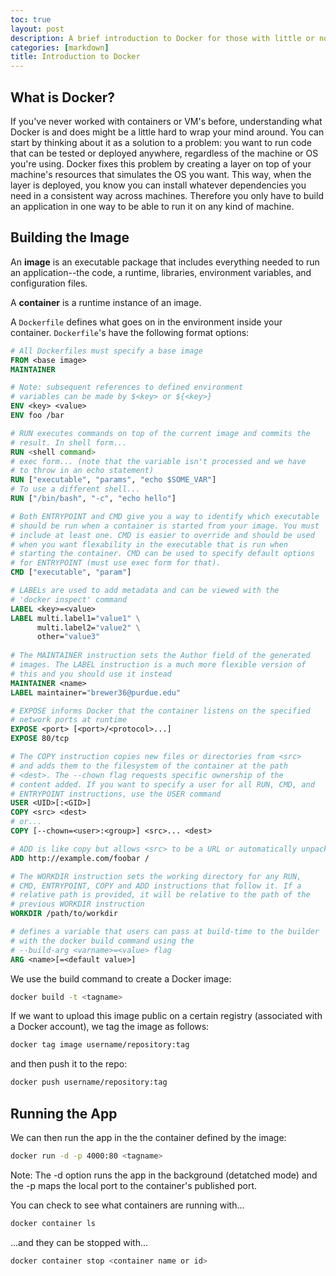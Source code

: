 ```yaml
---
toc: true
layout: post
description: A brief introduction to Docker for those with little or no background in containerization.
categories: [markdown]
title: Introduction to Docker
---
```


## What is Docker? 

If you've never worked with containers or VM's before, understanding what Docker is and does might be a little hard to wrap your mind around. You can start by thinking about it as a solution to a problem: you want to run code that can be tested or deployed anywhere, regardless of the machine or OS you're using. Docker fixes this problem by creating a layer on top of your machine's resources that simulates the OS you want. This way, when the layer is deployed, you know you can install whatever dependencies you need in a consistent way across machines. Therefore you only have to build an application in one way to be able to run it on any kind of machine.

## Building the Image

An **image** is an executable package that includes everything needed to run an application--the code, a runtime, libraries, environment variables, and configuration files.

A **container** is a runtime instance of an image.

A `Dockerfile` defines what goes on in the environment inside your
container. `Dockerfile`'s have the following format options:

```Dockerfile
# All Dockerfiles must specify a base image
FROM <base image>
MAINTAINER 

# Note: subsequent references to defined environment
# variables can be made by $<key> or ${<key>}
ENV <key> <value>
ENV foo /bar

# RUN executes commands on top of the current image and commits the
# result. In shell form...
RUN <shell command>
# exec form... (note that the variable isn't processed and we have
# to throw in an echo statement)
RUN ["executable", "params", "echo $SOME_VAR"]
# To use a different shell...
RUN ["/bin/bash", "-c", "echo hello"]

# Both ENTRYPOINT and CMD give you a way to identify which executable
# should be run when a container is started from your image. You must
# include at least one. CMD is easier to override and should be used
# when you want flexability in the executable that is run when
# starting the container. CMD can be used to specify default options
# for ENTRYPOINT (must use exec form for that).
CMD ["executable", "param"]

# LABELs are used to add metadata and can be viewed with the
# 'docker inspect' command
LABEL <key>=<value>
LABEL multi.label1="value1" \
      multi.label2="value2" \
      other="value3"
      
# The MAINTAINER instruction sets the Author field of the generated 
# images. The LABEL instruction is a much more flexible version of 
# this and you should use it instead
MAINTAINER <name>
LABEL maintainer="brewer36@purdue.edu"

# EXPOSE informs Docker that the container listens on the specified
# network ports at runtime
EXPOSE <port> [<port>/<protocol>...]
EXPOSE 80/tcp

# The COPY instruction copies new files or directories from <src> 
# and adds them to the filesystem of the container at the path 
# <dest>. The --chown flag requests specific ownership of the
# content added. If you want to specify a user for all RUN, CMD, and
# ENTRYPOINT instructions, use the USER command
USER <UID>[:<GID>]
COPY <src> <dest>
# or...
COPY [--chown=<user>:<group>] <src>... <dest>

# ADD is like copy but allows <src> to be a URL or automatically unpack <src> if its compressed
ADD http://example.com/foobar /

# The WORKDIR instruction sets the working directory for any RUN,
# CMD, ENTRYPOINT, COPY and ADD instructions that follow it. If a 
# relative path is provided, it will be relative to the path of the 
# previous WORKDIR instruction
WORKDIR /path/to/workdir

# defines a variable that users can pass at build-time to the builder
# with the docker build command using the 
# --build-arg <varname>=<value> flag
ARG <name>[=<default value>]
```

We use the build command to create a Docker image:

```bash
docker build -t <tagname>
```

If we want to upload this image public on a certain registry (associated with a Docker account), we tag the image as follows:

```bash
docker tag image username/repository:tag
```

and then push it to the repo:

```bash
docker push username/repository:tag
```


## Running the App

We can then run the app in the the container defined by the image:

```bash
docker run -d -p 4000:80 <tagname>
```

Note: The -d option runs the app in the background (detatched mode) and the -p maps the local port to the container's published port.

You can check to see what containers are running with...

```bash
docker container ls
```

...and they can be stopped with...

```bash
docker container stop <container name or id>
```

